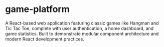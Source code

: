 # game-platform
A React-based web application featuring classic games like Hangman and Tic Tac Toe, complete with user authentication, a home dashboard, and game statistics. Built to demonstrate modular component architecture and modern React development practices.
